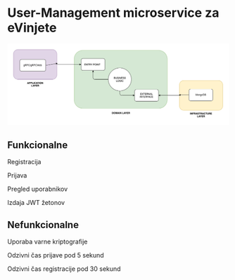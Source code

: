 # User-Management microservice za eVinjete

![Diagram](diagram.png "Diagram")

## Funkcionalne

Registracija

Prijava

Pregled uporabnikov

Izdaja JWT žetonov

## Nefunkcionalne

Uporaba varne kriptografije

Odzivni čas prijave pod 5 sekund

Odzivni čas registracije pod 30 sekund
